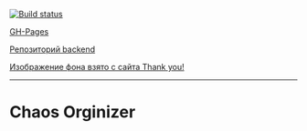 [![Build status](https://ci.appveyor.com/api/projects/status/pui6mdeix1iio3fa?svg=true)](https://ci.appveyor.com/project/VavaIkelman/ahj-16-diplom-frontend)

[GH-Pages](https://vavaikelman.github.io/ahj-16-diplom-frontend/)

[Репозиторий backend](https://github.com/VavaIkelman/ahj-16-diplom-backend)

[Изображение фона взято с сайта Thank you!](https://www.splitshire.com/wp-content/uploads/2016/06/IMG_0167.jpg) 

---
# Chaos Orginizer

